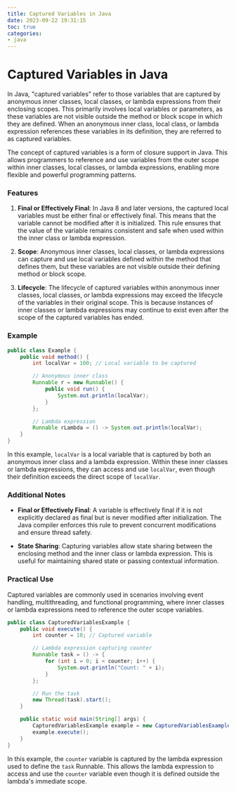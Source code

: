 ```yaml
---
title: Captured Variables in Java
date: 2023-09-22 19:31:15
toc: true  
categories:  
- java  
---
```


# Captured Variables in Java

In Java, "captured variables" refer to those variables that are captured by anonymous inner classes, local classes, or lambda expressions from their enclosing scopes. This primarily involves local variables or parameters, as these variables are not visible outside the method or block scope in which they are defined. When an anonymous inner class, local class, or lambda expression references these variables in its definition, they are referred to as captured variables.

The concept of captured variables is a form of closure support in Java. This allows programmers to reference and use variables from the outer scope within inner classes, local classes, or lambda expressions, enabling more flexible and powerful programming patterns.

### Features

1. **Final or Effectively Final**: In Java 8 and later versions, the captured local variables must be either final or effectively final. This means that the variable cannot be modified after it is initialized. This rule ensures that the value of the variable remains consistent and safe when used within the inner class or lambda expression.

2. **Scope**: Anonymous inner classes, local classes, or lambda expressions can capture and use local variables defined within the method that defines them, but these variables are not visible outside their defining method or block scope.

3. **Lifecycle**: The lifecycle of captured variables within anonymous inner classes, local classes, or lambda expressions may exceed the lifecycle of the variables in their original scope. This is because instances of inner classes or lambda expressions may continue to exist even after the scope of the captured variables has ended.

### Example

```java
public class Example {
    public void method() {
        int localVar = 100; // Local variable to be captured

        // Anonymous inner class
        Runnable r = new Runnable() {
            public void run() {
                System.out.println(localVar);
            }
        };

        // Lambda expression
        Runnable rLambda = () -> System.out.println(localVar);
    }
}
```

In this example, `localVar` is a local variable that is captured by both an anonymous inner class and a lambda expression. Within these inner classes or lambda expressions, they can access and use `localVar`, even though their definition exceeds the direct scope of `localVar`.

### Additional Notes

- **Final or Effectively Final**: A variable is effectively final if it is not explicitly declared as final but is never modified after initialization. The Java compiler enforces this rule to prevent concurrent modifications and ensure thread safety.

- **State Sharing**: Capturing variables allow state sharing between the enclosing method and the inner class or lambda expression. This is useful for maintaining shared state or passing contextual information.

### Practical Use

Captured variables are commonly used in scenarios involving event handling, multithreading, and functional programming, where inner classes or lambda expressions need to reference the outer scope variables.

```java
public class CapturedVariablesExample {
    public void execute() {
        int counter = 10; // Captured variable

        // Lambda expression capturing counter
        Runnable task = () -> {
            for (int i = 0; i < counter; i++) {
                System.out.println("Count: " + i);
            }
        };

        // Run the task
        new Thread(task).start();
    }

    public static void main(String[] args) {
        CapturedVariablesExample example = new CapturedVariablesExample();
        example.execute();
    }
}
```

In this example, the `counter` variable is captured by the lambda expression used to define the `task` Runnable. This allows the lambda expression to access and use the `counter` variable even though it is defined outside the lambda's immediate scope.